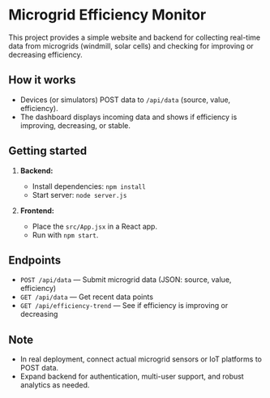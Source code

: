 # Microgrid Efficiency Monitor

This project provides a simple website and backend for collecting real-time data from microgrids (windmill, solar cells) and checking for improving or decreasing efficiency.

## How it works

- Devices (or simulators) POST data to `/api/data` (source, value, efficiency).
- The dashboard displays incoming data and shows if efficiency is improving, decreasing, or stable.

## Getting started

1. **Backend:**  
   - Install dependencies: `npm install`
   - Start server: `node server.js`

2. **Frontend:**  
   - Place the `src/App.jsx` in a React app.
   - Run with `npm start`.

## Endpoints

- `POST /api/data` — Submit microgrid data (JSON: source, value, efficiency)
- `GET /api/data` — Get recent data points
- `GET /api/efficiency-trend` — See if efficiency is improving or decreasing

## Note

- In real deployment, connect actual microgrid sensors or IoT platforms to POST data.
- Expand backend for authentication, multi-user support, and robust analytics as needed.